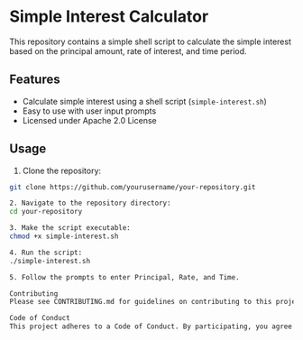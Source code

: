 # Simple Interest Calculator

This repository contains a simple shell script to calculate the simple interest based on the principal amount, rate of interest, and time period.

## Features

- Calculate simple interest using a shell script (`simple-interest.sh`)
- Easy to use with user input prompts
- Licensed under Apache 2.0 License

## Usage

1. Clone the repository:

```bash
git clone https://github.com/yourusername/your-repository.git

2. Navigate to the repository directory:
cd your-repository

3. Make the script executable:
chmod +x simple-interest.sh

4. Run the script:
./simple-interest.sh

5. Follow the prompts to enter Principal, Rate, and Time.

Contributing
Please see CONTRIBUTING.md for guidelines on contributing to this project.

Code of Conduct
This project adheres to a Code of Conduct. By participating, you agree to abide by its terms.
